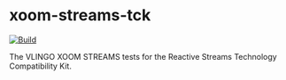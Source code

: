 # xoom-streams-tck

[![Build](https://github.com/vlingo/xoom-streams-tck/workflows/Build/badge.svg)](https://github.com/vlingo/xoom-streams-tck/actions?query=workflow%3ABuild)

The VLINGO XOOM STREAMS tests for the Reactive Streams Technology Compatibility Kit.
